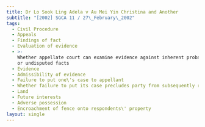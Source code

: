 ```yaml
---
title: Dr Lo Sook Ling Adela v Au Mei Yin Christina and Another
subtitle: "[2002] SGCA 11 / 27\_February\_2002"
tags:
  - Civil Procedure
  - Appeals
  - Findings of fact
  - Evaluation of evidence
  - >-
    Whether appellate court can examine evidence against inherent probabilities
    or undisputed facts
  - Evidence
  - Admissibility of evidence
  - Failure to put one\'s case to appellant
  - Whether failure to put its case precludes party from subsequently raising it
  - Land
  - Future interests
  - Adverse possession
  - Encroachment of fence onto respondents\' property
layout: single
---
```



